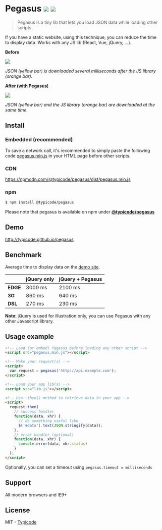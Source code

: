 # Pegasus [![](https://badge.fury.io/js/%40typicode%2Fpegasus.svg)](https://www.npmjs.com/package/@typicode/pegasus) ![](https://badge-size.herokuapp.com/typicode/pegasus/master/dist/pegasus.min.js.svg?compression=gzip)

> Pegasus is a tiny lib that lets you load JSON data while loading other scripts.

If you have a static website, using this technique, you can reduce the time to display data. Works with any JS lib (React, Vue, jQuery, ...).

__Before__

[![](http://i.imgur.com/ves4uIf.png)](http://typicode.github.io/pegasus/)

_JSON (yellow bar) is downloaded several milliseconds after the JS library (orange bar)._

__After (with Pegasus)__

[![](http://i.imgur.com/8sVBtnB.png)](http://typicode.github.io/pegasus/)

_JSON (yellow bar) and the JS library (orange bar) are downloaded at the same time._

## Install

### Embedded (recommended)

To save a network call, it's recommended to simply paste the following code [pegasus.min.js](https://github.com/typicode/pegasus/blob/master/dist/pegasus.min.js) in your HTML page before other scripts.

### CDN

https://npmcdn.com/@typicode/pegasus/dist/pegasus.min.js

### npm

```bash
$ npm install @typicode/pegasus
```

Please note that pegasus is available on npm under __[@typicode/pegasus](https://www.npmjs.com/package/@typicode/pegasus)__

## Demo

http://typicode.github.io/pegasus

## Benchmark

Average time to display data on the [demo site](http://typicode.github.io/pegasus).

|             | jQuery only  | jQuery + Pegasus  |
|:------------|:-------------|:------------------|
|__EDGE__     | 3000 ms      | 2100 ms           |
|__3G__       | 860 ms       | 640 ms            |
|__DSL__      | 270 ms       | 230 ms            |

__Note__: jQuery is used for illustration only, you can use Pegasus with any other Javascript library.

## Usage example

```html
<!-- Load (or embed) Pegasus before loading any other script -->
<script src="pegasus.min.js"></script>

<!-- Make your request(s) -->
<script>
  var request = pegasus('http://api.example.com');
</script>

<!-- Load your app lib(s) -->
<script src="lib.js"></script>

<!-- Use .then() method to retrieve data in your app -->
<script>
  request.then(
    // success handler
    function(data, xhr) {
      // do something useful like
      $('#data').text(JSON.stringify(data));
    },
    // error handler (optional)
    function(data, xhr) {
      console.error(data, xhr.status)
    }
  );
</script>
```

Optionally, you can set a timeout using `pegasus.timeout = milliseconds`

## Support

All modern browsers and IE9+

## License

MIT - [Typicode](https://github.com/typicode)
